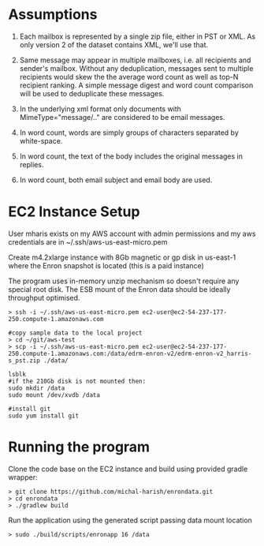 # Assumptions

1. Each mailbox is represented by a single zip file, either in PST or XML.
As only version 2 of the dataset contains XML, we'll use that.

2. Same message may appear in multiple mailboxes, i.e.
all recipients and sender's mailbox. Without any deduplication, messages
sent to multiple recipients would skew the the average word count 
as well as top-N recipient ranking. A simple message digest and
word count comparison will be used to deduplicate these messages. 

3. In the underlying xml format only documents with MimeType="message/.." 
are considered to be email messages.

4. In word count, words are simply groups of characters separated by white-space.

5. In word count, the text of the body includes the original messages in replies.

6. In word count, both email subject and email body are used.


# EC2 Instance Setup 

User mharis exists on my AWS account with admin permissions and
my aws credentials are in ~/.ssh/aws-us-east-micro.pem

Create m4.2xlarge instance with 8Gb magnetic or gp disk in us-east-1 
where the Enron snapshot is located (this is a paid instance)

The program uses in-memory unzip mechanism so doesn't require any
 special root disk. The ESB mount of the Enron data should be ideally
 throughput optimised.


    > ssh -i ~/.ssh/aws-us-east-micro.pem ec2-user@ec2-54-237-177-250.compute-1.amazonaws.com

    #copy sample data to the local project
    > cd ~/git/aws-test
    > scp -i ~/.ssh/aws-us-east-micro.pem ec2-user@ec2-54-237-177-250.compute-1.amazonaws.com:/data/edrm-enron-v2/edrm-enron-v2_harris-s_pst.zip ./data/
    
    lsblk    
    #if the 210Gb disk is not mounted then:
    sudo mkdir /data
    sudo mount /dev/xvdb /data

    #install git
    sudo yum install git    


# Running the program

Clone the code base on the EC2 instance and build using provided gradle wrapper:

    > git clone https://github.com/michal-harish/enrondata.git
    > cd enrondata 
    > ./gradlew build

Run the application using the generated script passing data mount location 
 
    > sudo ./build/scripts/enronapp 16 /data


        